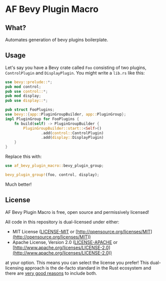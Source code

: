 # AF Bevy Plugin Macro

## What?

Automates generation of bevy plugins boilerplate.

## Usage

Let's say you have a Bevy crate called `Foo` consisting of two plugins, `ControlPlugin` and `DisplayPlugin`. You might write a `lib.rs` like this:

```rs
use bevy::prelude::*;
pub mod control;
pub use control::*;
pub mod display;
pub use display::*;

pub struct FooPlugins;
use bevy::{app::PluginGroupBuilder, app::PluginGroup};
impl PluginGroup for FooPlugins {
    fn build(self) -> PluginGroupBuilder {
        PluginGroupBuilder::start::<Self>()
                .add(control::ControlPlugin)
                .add(display::DisplayPlugin)
    }
}
```

Replace this with:

```rs
use af_bevy_plugin_macro::bevy_plugin_group;

bevy_plugin_group!(foo, control, display);
```

Much better!

## License

AF Bevy Plugin Macro is free, open source and permissively licensed!

All code in this repository is dual-licensed under either:

* MIT License ([LICENSE-MIT](LICENSE-MIT) or [http://opensource.org/licenses/MIT](http://opensource.org/licenses/MIT))
* Apache License, Version 2.0 ([LICENSE-APACHE](LICENSE-APACHE) or [http://www.apache.org/licenses/LICENSE-2.0](http://www.apache.org/licenses/LICENSE-2.0))

at your option.
This means you can select the license you prefer!
This dual-licensing approach is the de-facto standard in the Rust ecosystem and there are [very good reasons](https://github.com/bevyengine/bevy/issues/2373) to include both.